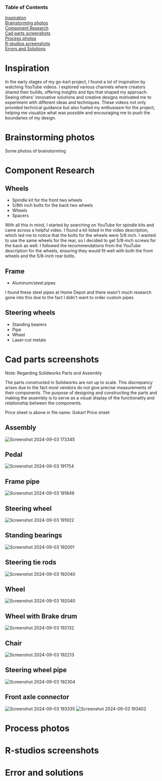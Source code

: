 ### Table of Contents
[Inspiration](#inspiration)   
[Brainstorming photos](#brainstrsoming-photos)  
[Component Research](#component-research)  
[Cad parts screenshots](#cad-parts-screenshots)     
[Process photos](#process-photos)  
[R-studios screenshots](#r-studios-screenshots)  
[Errors and Solutions](#errors-and-solutions)  

Inspiration
=============
In the early stages of my go-kart project, I found a lot of inspiration by watching YouTube videos. I explored various channels where creators shared their builds, offering insights and tips that shaped my approach. Seeing others' innovative solutions and creative designs motivated me to experiment with different ideas and techniques. These videos not only provided technical guidance but also fueled my enthusiasm for the project, helping me visualize what was possible and encouraging me to push the boundaries of my design.

Brainstorming photos
=============
Some photos of brainstorming

Component Research
=============
## Wheels
- Spindle kit for the front two wheels
- 5/8th inch bolts for the back two wheels
- Wheels
- Spacers

With all this in mind, I started by searching on YouTube for spindle kits and came across a helpful video. I found a kit listed in the video description, which led me to notice that the bolts for the wheels were 5/8 inch. I wanted to use the same wheels for the rear, so I decided to get 5/8-inch screws for the back as well. I followed the recommendations from the YouTube description for the wheels, ensuring they would fit well with both the front wheels and the 5/8-inch rear bolts.

## Frame
- Aluminum/steel pipes

I found these steel pipes at Home Depot and there wasn't much research gone into this due to the fact I didn't want to order custom pipes

## Steering wheels
- Standing bearers
- Pipe
- Wheel
- Laser-cut metals

Cad parts screenshots
=============
Note: Regarding Solidworks Parts and Assembly

The parts constructed in Solidworks are not up to scale. This discrepancy arises due to the fact most vendors do not give precise measurements of their components. The purpose of designing and constructing the parts and making the assembly is to serve as a visual display of the functionality and relationship between the components. 

Price sheet is above in file name: Gokart Price sheet

## Assembly
![Screenshot 2024-09-03 173345](https://github.com/user-attachments/assets/a02c6272-ee17-4ac3-905e-cffb44be740d)
## Pedal
![Screenshot 2024-09-03 191754](https://github.com/user-attachments/assets/09590198-666a-4b60-894d-1d27e4a7492e)
## Frame pipe
![Screenshot 2024-09-03 191849](https://github.com/user-attachments/assets/b8488d54-5ec0-45f3-a64c-11bb805d74ff)
## Steering wheel
![Screenshot 2024-09-03 191922](https://github.com/user-attachments/assets/7669215f-849a-4765-9fc2-a17ff99b0a49)
## Standing bearings
![Screenshot 2024-09-03 192001](https://github.com/user-attachments/assets/6721e59d-b635-4aa3-9484-171f37be746c)
## Steering tie rods
![Screenshot 2024-09-03 192040](https://github.com/user-attachments/assets/5e836052-a673-47be-bb5c-d2894e3b440f)
## Wheel
![Screenshot 2024-09-03 192040](https://github.com/user-attachments/assets/5e836052-a673-47be-bb5c-d2894e3b440f)
## Wheel with Brake drum
![Screenshot 2024-09-03 192132](https://github.com/user-attachments/assets/60ae7db4-b59c-4a2b-87c7-a9e44ac93039)
## Chair
![Screenshot 2024-09-03 192213](https://github.com/user-attachments/assets/1395abcb-260b-4919-bd06-ffa020ee5a24)
## Steering wheel pipe
![Screenshot 2024-09-03 192304](https://github.com/user-attachments/assets/fef4286b-62e0-4364-8f3c-fa6d9e15609f)
## Front axle connector
![Screenshot 2024-09-03 193335](https://github.com/user-attachments/assets/f03f63bf-905b-4b05-8fa0-3127ea9a50b9)
![Screenshot 2024-09-03 193402](https://github.com/user-attachments/assets/d29a4e2e-7b78-4860-96cc-f786bee054fa)









Process photos
=============

R-studios screenshots
=============

Error and solutions
=============
